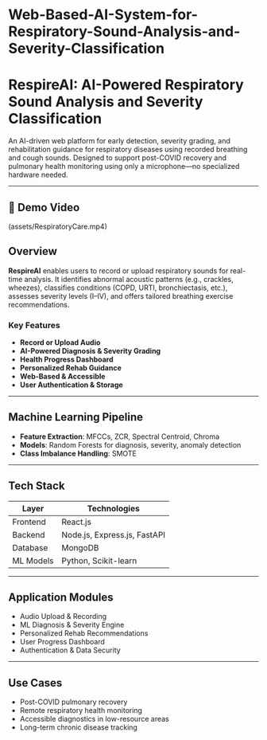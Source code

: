 # Web-Based-AI-System-for-Respiratory-Sound-Analysis-and-Severity-Classification

# RespireAI: AI-Powered Respiratory Sound Analysis and Severity Classification

An AI-driven web platform for early detection, severity grading, and rehabilitation guidance for respiratory diseases using recorded breathing and cough sounds. Designed to support post-COVID recovery and pulmonary health monitoring using only a microphone—no specialized hardware needed.

---

## 🎥 Demo Video

(assets/RespiratoryCare.mp4)

##  Overview

**RespireAI** enables users to record or upload respiratory sounds for real-time analysis. It identifies abnormal acoustic patterns (e.g., crackles, wheezes), classifies conditions (COPD, URTI, bronchiectasis, etc.), assesses severity levels (I–IV), and offers tailored breathing exercise recommendations.

###  Key Features
- **Record or Upload Audio**  
- **AI-Powered Diagnosis & Severity Grading**  
- **Health Progress Dashboard**  
- **Personalized Rehab Guidance**  
- **Web-Based & Accessible**  
- **User Authentication & Storage**  

---

## Machine Learning Pipeline

- **Feature Extraction**: MFCCs, ZCR, Spectral Centroid, Chroma  
- **Models**: Random Forests for diagnosis, severity, anomaly detection  
- **Class Imbalance Handling**: SMOTE  

---

##  Tech Stack

| Layer      | Technologies                     |
|------------|----------------------------------|
| Frontend   | React.js                         |
| Backend    | Node.js, Express.js, FastAPI     |
| Database   | MongoDB                          |
| ML Models  | Python, Scikit-learn             |

---

##  Application Modules

- Audio Upload & Recording  
- ML Diagnosis & Severity Engine  
- Personalized Rehab Recommendations  
- User Progress Dashboard  
- Authentication & Data Security  

---

##  Use Cases

- Post-COVID pulmonary recovery  
- Remote respiratory health monitoring  
- Accessible diagnostics in low-resource areas  
- Long-term chronic disease tracking  


